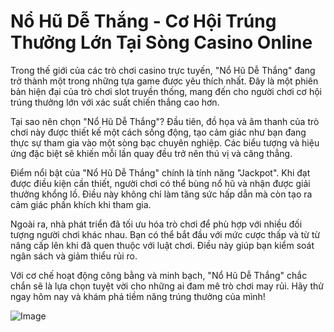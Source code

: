# Nổ Hũ Dễ Thắng - Cơ Hội Trúng Thưởng Lớn Tại Sòng Casino Online

Trong thế giới của các trò chơi casino trực tuyến, "Nổ Hũ Dễ Thắng" đang trở thành một trong những tựa game được yêu thích nhất. Đây là một phiên bản hiện đại của trò chơi slot truyền thống, mang đến cho người chơi cơ hội trúng thưởng lớn với xác suất chiến thắng cao hơn.

Tại sao nên chọn "Nổ Hũ Dễ Thắng"? Đầu tiên, đồ họa và âm thanh của trò chơi này được thiết kế một cách sống động, tạo cảm giác như bạn đang thực sự tham gia vào một sòng bạc chuyên nghiệp. Các biểu tượng và hiệu ứng đặc biệt sẽ khiến mỗi lần quay đều trở nên thú vị và căng thẳng. 

Điểm nổi bật của "Nổ Hũ Dễ Thắng" chính là tính năng "Jackpot". Khi đạt được điều kiện cần thiết, người chơi có thể bùng nổ hũ và nhận được giải thưởng khổng lồ. Điều này không chỉ làm tăng sức hấp dẫn mà còn tạo ra cảm giác phấn khích khi tham gia.

Ngoài ra, nhà phát triển đã tối ưu hóa trò chơi để phù hợp với nhiều đối tượng người chơi khác nhau. Bạn có thể bắt đầu với mức cược thấp và từ từ nâng cấp lên khi đã quen thuộc với luật chơi. Điều này giúp bạn kiểm soát ngân sách và giảm thiểu rủi ro.

Với cơ chế hoạt động công bằng và minh bạch, "Nổ Hũ Dễ Thắng" chắc chắn sẽ là lựa chọn tuyệt vời cho những ai đam mê trò chơi may rủi. Hãy thử ngay hôm nay và khám phá tiềm năng trúng thưởng của mình!

![Image](https://github.com/user-attachments/assets/bd51ea9f-0666-407b-a7a7-98ead6de688c)